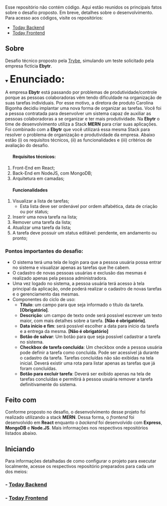 Esse repositório não contém código. Aqui estão reunidos os principais fatos sobre o desafio proposto. Em breve, detalhes sobre o desenvolvimento.
Para acesso aos códigos, visite os repositórios:

- [Today Backend](https://github.com/rafaelgeronimo/today-backend)
- [Today Frontend](https://github.com/rafaelgeronimo/today-frontend)

## Sobre
Desafio técnico proposto pela [Trybe](https://www.betrybe.com/), simulando um teste solicitado pela empresa fictícia **Ebytr**.

<Details open>
    <summary>
        <strong style="font-size: 2rem">Enunciado:</strong>
    </summary>
    <p>
        A empresa <strong>Ebytr</strong> está passando por problemas de produtividade/controle porque as pessoas colaboradoras vêm tendo dificuldade na organização de suas tarefas individuais. Por esse motivo, a diretora de produto Carolina Bigonha decidiu implantar uma nova forma de organizar as tarefas.
Você foi a pessoa contratada para desenvolver um sistema capaz de auxiliar as pessoas colaboradoras a se organizar e ter mais produtividade.
        Na <strong>Ebytr</strong> o time de desenvolvimento utiliza a Stack <strong>MERN</strong> para criar suas aplicações. Foi combinado com a <strong>Ebytr</strong> que você utilizará essa mesma Stack para resolver o problema de organização e produtividade da empresa.
Abaixo estão (i) os requisitos técnicos, (ii) as funcionalidades e (iii) critérios de avaliação do desafio.
    </p>
    <ol>
        <h4>Requisitos técnicos:</h4>
        <li>
            Front-End em React;
        </li>
        <li>
            Back-End em NodeJS, com MongoDB;
        </li>
        <li>
            Arquitetura em camadas;
        </li>
    </ol>
    <ol>
        <h4>Funcionalidades</h4>
        <li>
            Visualizar a lista de tarefas;
            <ul>
                <li>
                    Esta lista deve ser ordenável por ordem alfabética, data de criação ou por status;
                </li>    
            </ul>
        </li>
        <li>
            Inserir uma nova tarefa na lista;
        </li>
        <li>
            Remover uma tarefa da lista;
        </li>
        <li>
            Atualizar uma tarefa da lista;
        </li>
        <li>
            A tarefa deve possuir um status editável: pendente, em andamento ou pronto;
        </li>
    </ol>
</Details>

### Pontos importantes do desafio:
- O sistema terá uma tela de login para que a pessoa usuária possa entrar no sistema e visualizar apenas as tarefas que lhe cabem.
- O cadastro de novas pessoas usuárias e exclusão das mesmas é realizado apenas pela pessoa administradora.
- Uma vez logado no sistema, a pessoa usuária terá acesso à tela principal da aplicação, onde poderá realizar o cadastro de novas tarefas e o gerenciamento das mesmas.
- Componentes do ciclo de uso:
    - **Título**: um campo para que seja informado o título da tarefa. **[Obrigatório]**.
    - **Descrição**: um campo de texto onde será possível escrever um texto maior, com mais detalhes sobre a tarefa. **[Não é obrigatório]**.
    - **Data início e fim**: será possível escolher a data para início da tarefa e a entrega da mesma. **[Não é obrigatório]**
    - **Botão de salvar**: Um botão para que seja possível cadastrar a tarefa no sistema.
    - **Checkbox de tarefa concluída**: Um checkbox onde a pessoa usuária pode definir a tarefa como concluída. Pode ser acessível já durante o cadastro da tarefa. Tarefas concluídas não são exibidas na tela inicial. Deverá existir uma rota para listar apenas as tarefas que já foram concluídas.
    - **Botão para excluir tarefa**: Deverá ser exibido apenas na tela de tarefas concluídas e permitirá à pessoa usuária remover a tarefa definitivamente do sistema.

## Feito com
Conforme proposto no desafio, o desenvolvimento desse projeto foi realizado utilizando a stack **MERN**.
Dessa forma, o _frontend_ foi desenvolvido em **React** enquanto o _backend_ foi desenvolvido com **Express**, **MongoDB** e **Node.JS**.
Mais informações nos respectivos repositórios listados abaixo.

## Iniciando
Para informações detalhadas de como configurar o projeto para executar localmente, acesse os respectivos repositório preparados para cada um dos meios:

### - [Today Backend](https://github.com/rafaelgeronimo/today-backend)
### - [Today Frontend](https://github.com/rafaelgeronimo/today-frontend)
